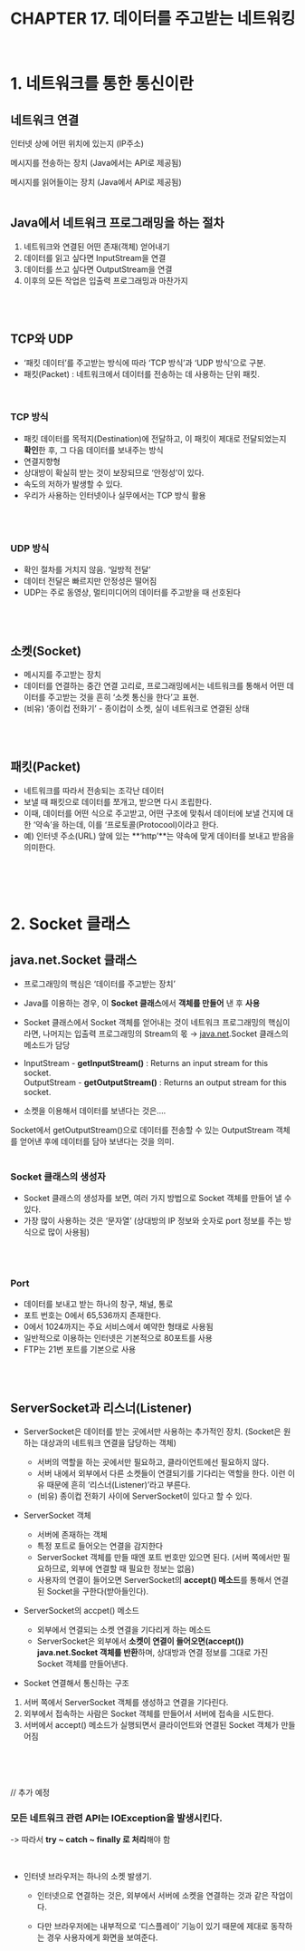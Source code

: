 # CHAPTER 17. 데이터를 주고받는 네트워킹
<br>

# 1. 네트워크를 통한 통신이란

## 네트워크 연결

인터넷 상에 어떤 위치에 있는지 (IP주소)

메시지를 전송하는 장치 (Java에서는 API로 제공됨)

메시지를 읽어들이는 장치 (Java에서 API로 제공됨)
<br>
<br>

## Java에서 네트워크 프로그래밍을 하는 절차

1. 네트워크와 연결된 어떤 존재(객체) 얻어내기
2. 데이터를 읽고 싶다면 InputStream을 연결
3. 데이터를 쓰고 싶다면 OutputStream을 연결
4. 이후의 모든 작업은 입출력 프로그래밍과 마찬가지
<br>
<br>

## TCP와 UDP

- ‘패킷 데이터’를 주고받는 방식에 따라 ‘TCP 방식’과 ‘UDP 방식’으로 구분.
- 패킷(Packet) : 네트워크에서 데이터를 전송하는 데 사용하는 단위 패킷.
<br>

### TCP 방식

- 패킷 데이터를 목적지(Destination)에 전달하고, 이 패킷이 제대로 전달되었는지 **확인**한 후, 그 다음 데이터를 보내주는 방식
- 연결지향형
- 상대방이 확실히 받는 것이 보장되므로 ‘안정성’이 있다.
- 속도의 저하가 발생할 수 있다.
- 우리가 사용하는 인터넷이나 실무에서는 TCP 방식 활용
<br>
<br>

### UDP 방식

- 확인 절차를 거치지 않음. ‘일방적 전달’
- 데이터 전달은 빠르지만 안정성은 떨어짐
- UDP는 주로 동영상, 멀티미디어의 데이터를 주고받을 때 선호된다
<br>
<br>

## 소켓(Socket)

- 메시지를 주고받는 장치
- 데이터를 연결하는 중간 연결 고리로, 프로그래밍에서는 네트워크를 통해서 어떤 데이터를 주고받는 것을 흔히 ‘소켓 통신을 한다’고 표현.
- (비유) ‘종이컵 전화기’ - 종이컵이 소켓, 실이 네트워크로 연결된 상태
<br>
<br>

## 패킷(Packet)

- 네트워크를 따라서 전송되는 조각난 데이터
- 보낼 때 패킷으로 데이터를 쪼개고, 받으면 다시 조립한다.
- 이때, 데이터를 어떤 식으로 주고받고, 어떤 구조에 맞춰서 데이터에 보낼 건지에 대한 ‘약속’을 하는데, 이를 ‘프로토콜(Protocool)이라고 한다.
- 예) 인터넷 주소(URL) 앞에 있는 **‘http’**는 약속에 맞게 데이터를 보내고 받음을 의미한다.
<br>
<br>
<br>

# 2. Socket 클래스

## java.net.Socket 클래스

- 프로그래밍의 핵심은 ‘데이터를 주고받는 장치’
- Java를 이용하는 경우, 이 **Socket 클래스**에서 **객체를 만들어** 낸 후 **사용**

- Socket 클래스에서 Socket 객체를 얻어내는 것이 네트워크 프로그래밍의 핵심이라면, 나머지는 입출력 프로그래밍의 Stream의 몫
→ [java.net](http://java.net).Socket 클래스의 메소드가 담당

- InputStream - **getInputStream()** : Returns an input stream for this socket.  
OutputStream - **getOutputStream()** : Returns an output stream for this socket.
- 소켓을 이용해서 데이터를 보낸다는 것은….

Socket에서 getOutputStream()으로 데이터를 전송할 수 있는 OutputStream 객체를 얻어낸 후에 데이터를 담아 보낸다는 것을 의미.
<br>
<br>

### Socket 클래스의 생성자

- Socket 클래스의 생성자를 보면, 여러 가지 방법으로 Socket 객체를 만들어 낼 수 있다.
- 가장 많이 사용하는 것은 ‘문자열’ (상대방의 IP 정보와 숫자로 port 정보를 주는 방식으로 많이 사용됨)
<br>
<br>

### Port

- 데이터를 보내고 받는 하나의 창구, 채널, 통로
- 포트 번호는 0에서 65,536까지 존재한다.
- 0에서 1024까지는 주요 서비스에서 예약한 형태로 사용됨
- 일반적으로 이용하는 인터넷은 기본적으로 80포트를 사용
- FTP는 21번 포트를 기본으로 사용
<br>
<br>

## ServerSocket과 리스너(Listener)

- ServerSocket은 데이터를 받는 곳에서만 사용하는 추가적인 장치. (Socket은 원하는 대상과의 네트워크 연결을 담당하는 객체)
    - 서버의 역할을 하는 곳에서만 필요하고, 클라이언트에선 필요하지 않다.
    - 서버 내에서 외부에서 다른 소켓들이 연결되기를 기다리는 역할을 한다. 이런 이유 때문에 흔히 ‘리스너(Listener)’라고 부른다.
    - (비유) 종이컵 전화기 사이에 ServerSocket이 있다고 할 수 있다.

- ServerSocket 객체
    - 서버에 존재하는 객체
    - 특정 포트로 들어오는 연결을 감지한다
    - ServerSocket 객체를 만들 때엔 포트 번호만 있으면 된다.
    (서버 쪽에서만 필요하므로, 외부에 연결할 때 필요한 정보는 없음)
    - 사용자의 연결이 들어오면 ServerSocket의 **accept() 메소드**를 통해서 연결된 Socket을 구한다(받아들인다).
    
- ServerSocket의 accpet() 메소드
    - 외부에서 연결되는 소켓 연결을 기다리게 하는 메소드
    - ServerSocket은 외부에서 **소켓이 연결이 들어오면(accept()) java.net.Socket 객체를 반환**하며, 상대방과 연결 정보를 그대로 가진 Socket 객체를 만들어낸다.
    
- Socket 연결해서 통신하는 구조
1. 서버 쪽에서 ServerSocket 객체를 생성하고 연결을 기다린다.
2. 외부에서 접속하는 사람은 Socket 객체를 만들어서 서버에 접속을 시도한다.
3. 서버에서 accept() 메소드가 실행되면서 클라이언트와 연결된 Socket 객체가 만들어짐 
<br>
<br>
<br>
  

// 추가 예정

### **모든 네트워크 관련 API는 IOException을 발생시킨다.**

-> 따라서 **try ~ catch ~ finally 로 처리**해야 함

<br>

* 인터넷 브라우저는 하나의 소켓 발생기.

    - 인터넷으로 연결하는 것은, 외부에서 서버에 소켓을 연결하는 것과 같은 작업이다.

    - 다만 브라우저에는 내부적으로 ‘디스플레이’ 기능이 있기 때문에 제대로 동작하는 경우 사용자에게 화면을 보여준다.

